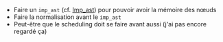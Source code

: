 * Faire un `imp_ast` (cf. [Imp_ast](https://github.com/emilienlemaire/MiniLustreLLVM/blob/main/src/target/imp.ml)) pour pouvoir avoir la mémoire des nœuds
* Faire la normalisation avant le `imp_ast`
* Peut-être que le scheduling doit se faire avant aussi (j'ai pas encore regardé ça)
